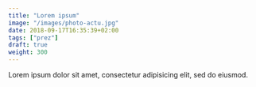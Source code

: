```yaml
---
title: "Lorem ipsum"
image: "/images/photo-actu.jpg"
date: 2018-09-17T16:35:39+02:00
tags: ["prez"]
draft: true
weight: 300
---
```


Lorem ipsum dolor sit amet, consectetur adipisicing elit, sed do eiusmod.